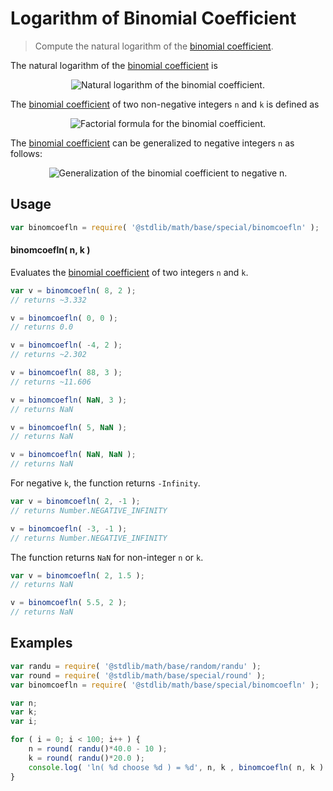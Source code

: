 # Logarithm of Binomial Coefficient

> Compute the natural logarithm of the [binomial coefficient][binomial-coefficient].

<!-- <intro> -->

The natural logarithm of the [binomial coefficient][binomial-coefficient] is

<!-- <equation class="equation" label="eq:binomcoefln_function" align="center" raw="f(n,k) = \ln {n \choose k}" alt="Natural logarithm of the binomial coefficient."> -->

<div class="equation" align="center" data-raw-text="
f(n,k) = \ln {n \choose k}" data-equation="eq:binomcoefln_function">
    <img src="" alt="Natural logarithm of the binomial coefficient.">
    <br>
</div>

<!-- </equation> -->

The [binomial coefficient][binomial-coefficient] of two non-negative integers `n` and `k` is defined as

<!-- <equation class="equation" label="eq:binomial_coefficient" align="center" raw="\binom nk = \frac{n!}{k!\,(n-k)!} \quad \text{for }\ 0\leq k\leq n" alt="Factorial formula for the Binomial coefficient."> -->

<div class="equation" align="center" data-raw-text="
    \binom nk = \frac{n!}{k!\,(n-k)!} \quad \text{for }\ 0\leq k\leq n" data-equation="eq:binomial_coefficient">
    <img src="" alt="Factorial formula for the binomial coefficient.">
    <br>
</div>

<!-- </equation> -->

The [binomial coefficient][binomial-coefficient] can be generalized to negative integers `n` as follows:

<!-- <equation class="equation" label="eq:negative_integers" align="center" raw="\binom nk = \frac{n!}{k!\,(n-k)!} \quad \text{for }\ 0\leq k\leq n" alt="Generalization of the binomial coefficient to negative n."> -->

<div class="equation" align="center" data-raw-text="
    \binom {-n}{k}}=(-1)^{k}\left(\!\!{\binom {n}{k}}\!\!\right)" data-equation="eq:negative_integers">
    <img src="" alt="Generalization of the binomial coefficient to negative n.">
    <br>
</div>


<!-- </equation> -->

<!-- </intro> -->


<!-- <usage> -->

## Usage

``` javascript
var binomcoefln = require( '@stdlib/math/base/special/binomcoefln' );
```

#### binomcoefln( n, k )

Evaluates the [binomial coefficient][binomial-coefficient] of two integers `n` and `k`.

``` javascript
var v = binomcoefln( 8, 2 );
// returns ~3.332

v = binomcoefln( 0, 0 );
// returns 0.0

v = binomcoefln( -4, 2 );
// returns ~2.302

v = binomcoefln( 88, 3 );
// returns ~11.606

v = binomcoefln( NaN, 3 );
// returns NaN

v = binomcoefln( 5, NaN );
// returns NaN

v = binomcoefln( NaN, NaN );
// returns NaN
```

For negative `k`, the function returns `-Infinity`.

``` javascript
var v = binomcoefln( 2, -1 );
// returns Number.NEGATIVE_INFINITY

v = binomcoefln( -3, -1 );
// returns Number.NEGATIVE_INFINITY
```

The function returns `NaN` for non-integer `n` or `k`.

``` javascript
var v = binomcoefln( 2, 1.5 );
// returns NaN

v = binomcoefln( 5.5, 2 );
// returns NaN
```

<!-- </usage> -->


<!-- <examples> -->

## Examples

``` javascript
var randu = require( '@stdlib/math/base/random/randu' );
var round = require( '@stdlib/math/base/special/round' );
var binomcoefln = require( '@stdlib/math/base/special/binomcoefln' );

var n;
var k;
var i;

for ( i = 0; i < 100; i++ ) {
    n = round( randu()*40.0 - 10 );
    k = round( randu()*20.0 );
    console.log( 'ln( %d choose %d ) = %d', n, k , binomcoefln( n, k ) );
}
```

<!-- </examples> -->


<!-- <links> -->

[binomial-coefficient]: https://en.wikipedia.org/wiki/Binomial_coefficient

<!-- </links> -->
